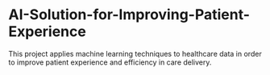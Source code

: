 # AI-Solution-for-Improving-Patient-Experience
This project applies machine learning techniques to healthcare data in order to improve patient experience and efficiency in care delivery.
